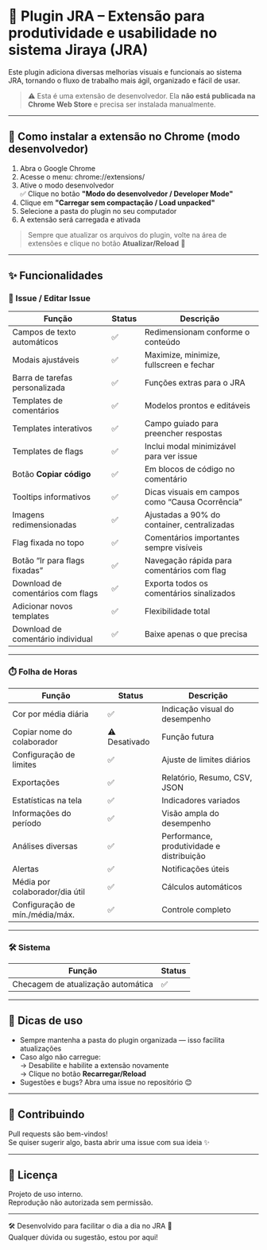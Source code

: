 # 🚀 Plugin JRA – Extensão para produtividade e usabilidade no sistema Jiraya (JRA)

Este plugin adiciona diversas melhorias visuais e funcionais ao sistema JRA, tornando o fluxo de trabalho mais ágil, organizado e fácil de usar.

> ⚠️ Esta é uma extensão de desenvolvedor. Ela **não está publicada na Chrome Web Store** e precisa ser instalada manualmente.

---

## 🧠 Como instalar a extensão no Chrome (modo desenvolvedor)

1. Abra o Google Chrome
2. Acesse o menu: chrome://extensions/
3. Ative o modo desenvolvedor  
✅ Clique no botão **"Modo do desenvolvedor / Developer Mode"**
4. Clique em **"Carregar sem compactação / Load unpacked"**
5. Selecione a pasta do plugin no seu computador
6. A extensão será carregada e ativada

> Sempre que atualizar os arquivos do plugin, volte na área de extensões e clique no botão **Atualizar/Reload** 🔄

---

## ✨ Funcionalidades

### 📝 Issue / Editar Issue

| Função | Status | Descrição |
|--------|--------|-----------|
| Campos de texto automáticos | ✅ | Redimensionam conforme o conteúdo |
| Modais ajustáveis | ✅ | Maximize, minimize, fullscreen e fechar |
| Barra de tarefas personalizada | ✅ | Funções extras para o JRA |
| Templates de comentários | ✅ | Modelos prontos e editáveis |
| Templates interativos | ✅ | Campo guiado para preencher respostas |
| Templates de flags | ✅ | Inclui modal minimizável para ver issue |
| Botão **Copiar código** | ✅ | Em blocos de código no comentário |
| Tooltips informativos | ✅ | Dicas visuais em campos como “Causa Ocorrência” |
| Imagens redimensionadas | ✅ | Ajustadas a 90% do container, centralizadas |
| Flag fixada no topo | ✅ | Comentários importantes sempre visíveis |
| Botão “Ir para flags fixadas” | ✅ | Navegação rápida para comentários com flag |
| Download de comentários com flags | ✅ | Exporta todos os comentários sinalizados |
| Adicionar novos templates | ✅ | Flexibilidade total |
| Download de comentário individual | ✅ | Baixe apenas o que precisa |

---

### ⏱️ Folha de Horas

| Função | Status | Descrição |
|--------|--------|-----------|
| Cor por média diária | ✅ | Indicação visual do desempenho |
| Copiar nome do colaborador | ⚠️ Desativado | Função futura |
| Configuração de limites | ✅ | Ajuste de limites diários |
| Exportações | ✅ | Relatório, Resumo, CSV, JSON |
| Estatísticas na tela | ✅ | Indicadores variados |
| Informações do período | ✅ | Visão ampla do desempenho |
| Análises diversas | ✅ | Performance, produtividade e distribuição |
| Alertas | ✅ | Notificações úteis |
| Média por colaborador/dia útil | ✅ | Cálculos automáticos |
| Configuração de mín./média/máx. | ✅ | Controle completo |

---

### 🛠️ Sistema

| Função | Status |
|--------|--------|
| Checagem de atualização automática | ✅ |

---

## 📎 Dicas de uso

- Sempre mantenha a pasta do plugin organizada — isso facilita atualizações
- Caso algo não carregue:  
→ Desabilite e habilite a extensão novamente  
→ Clique no botão **Recarregar/Reload**
- Sugestões e bugs? Abra uma issue no repositório 😊

---

## 🤝 Contribuindo

Pull requests são bem-vindos!  
Se quiser sugerir algo, basta abrir uma issue com sua ideia ✨

---

## 📄 Licença

Projeto de uso interno.  
Reprodução não autorizada sem permissão.

---

🛠 Desenvolvido para facilitar o dia a dia no JRA 💙  
Qualquer dúvida ou sugestão, estou por aqui!
